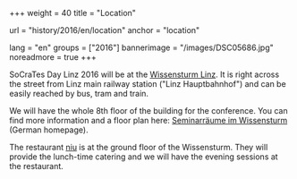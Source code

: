 +++
weight = 40
title = "Location"

url = "history/2016/en/location"
anchor = "location"

lang = "en"
groups = ["2016"]
bannerimage = "/images/DSC05686.jpg"
noreadmore = true
+++

SoCraTes Day Linz 2016 will be at the <a href="http://www.linz.at/wissensturm/">Wissensturm Linz</a>. It is right across the street from Linz main railway station ("Linz Hauptbahnhof") and can be easily reached by bus, tram and train.

We will have the whole 8th floor of the building for the conference. You can find more information and a floor plan here: <a href="http://www.linz.at/wissensturm/90.asp">Seminarräume im Wissensturm</a> (German homepage).

The restaurant <a href="http://www.niu.at/">niu</a> is at the ground floor of the Wissensturm. They will provide the lunch-time catering and we will have the evening sessions at the restaurant.

<!--more-->